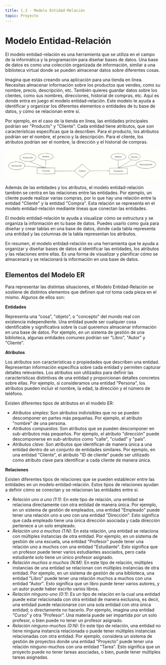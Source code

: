 ```yaml
---
title: 1.3 - Modelo Entidad-Relación
topic: Proyecto
---
```


# Modelo Entidad-Relación

El modelo entidad-relación es una herramienta que se utiliza en el campo de la informática y
la programación para diseñar bases de datos. Una base de datos es como una colección
organizada de información, similar a una biblioteca virtual donde se pueden almacenar
datos sobre diferentes cosas.

Imagina que estás creando una aplicación para una tienda en línea. Necesitas almacenar
información sobre los productos que vendes, como su nombre, precio, descripción, etc.
También quieres guardar datos sobre los clientes, como sus nombres, direcciones, historial
de compras, etc. Aquí es donde entra en juego el modelo entidad-relación. Este modelo te
ayuda a identificar y organizar los diferentes elementos o entidades de tu base de datos, y
cómo se relacionan entre sí.

Por ejemplo, en el caso de la tienda en línea, las entidades principales podrían ser
"Producto" y "Cliente". Cada entidad tiene atributos, que son características específicas que
la describen. Para el producto, los atributos podrían ser el nombre, el precio y la
descripción. Para el cliente, los atributos podrían ser el nombre, la dirección y el historial de
compras.

<img src="/static/blog/img/modeloER-ejemplo.png" alt="Modelo de tienda en línea" />

Además de las entidades y los atributos, el modelo entidad-relación también se centra en
las relaciones entre las entidades. Por ejemplo, un cliente puede realizar varias compras,
por lo que hay una relación entre la entidad "Cliente" y la entidad "Compra". Esta relación se
representa en el modelo entidad-relación mediante líneas que conectan las entidades.

El modelo entidad-relación te ayuda a visualizar cómo se estructura y se organiza la
información en tu base de datos. Puedes usarlo como guía para diseñar y crear tablas en
una base de datos, donde cada tabla representa una entidad y las columnas de la tabla
representan los atributos.

En resumen, el modelo entidad-relación es una herramienta que te ayuda a organizar y
diseñar bases de datos al identificar las entidades, los atributos y las relaciones entre ellas.
Es una forma de visualizar y planificar cómo se almacenará y se relacionará la información
en una base de datos.

## Elementos del Modelo ER

Para representar las distintas situaciones, el Modelo Entidad-Relación se sostiene de
distintos elementos que definen qué rol toma cada pieza en el mismo. Algunos de ellos son:

**Entidades**

Representa una “cosa”, "objeto", o "concepto" del mundo real con existencia independiente.
Una entidad puede ser cualquier cosa identificable y significativa sobre la cual queremos
almacenar información en una base de datos. Por ejemplo, en un sistema de gestión de una
biblioteca, algunas entidades comunes podrían ser "Libro", "Autor" y "Cliente".

**Atributos**

Los atributos son características o propiedades que describen una entidad. Representan
información específica sobre cada entidad y permiten capturar detalles relevantes.
Los atributos son utilizados para definir las características distintivas de una entidad y
proporcionan detalles concretos sobre ellas. Por ejemplo, si consideramos una entidad
"Persona", los atributos pueden incluir el nombre, la edad, la dirección y el número de
teléfono.

Existen diferentes tipos de atributos en el modelo ER:

- *Atributos simples*: Son atributos indivisibles que no se pueden descomponer en
partes más pequeñas. Por ejemplo, el atributo "nombre" de una persona.
- *Atributos compuestos*: Son atributos que se pueden descomponer en sub-atributos
más pequeños. Por ejemplo, el atributo "dirección" puede descomponerse en
sub-atributos como "calle", "ciudad" y "país".
- *Atributos clave*: Son atributos que identifican de manera única a una entidad dentro
de un conjunto de entidades similares. Por ejemplo, en una entidad "Cliente", el
atributo "ID de cliente" puede ser utilizado como atributo clave para identificar a cada
cliente de manera única.

**Relaciones**

Existen diferentes tipos de relaciones que se pueden establecer entre las entidades en un
modelo entidad-relación. Estos tipos de relaciones ayudan a definir cómo se conectan y se
relacionan las entidades entre sí.

- *Relación uno a uno (1:1)*: En este tipo de relación, una entidad se relaciona
directamente con otra entidad de manera única. Por ejemplo, en un sistema de
gestión de empleados, una entidad "Empleado" puede tener una relación uno a uno
con una entidad "Dirección". Esto significa que cada empleado tiene una única
dirección asociada y cada dirección pertenece a un solo empleado.
- *Relación uno a muchos (1:N)*: En esta relación, una entidad se relaciona con
múltiples instancias de otra entidad. Por ejemplo, en un sistema de gestión de una
escuela, una entidad "Profesor" puede tener una relación uno a muchos con una entidad "Estudiante". Esto significa que un profesor puede tener varios estudiantes
asociados, pero cada estudiante solo tiene un único profesor asignado.
- *Relación muchos a muchos (N:M)*: En este tipo de relación, múltiples instancias de
una entidad se relacionan con múltiples instancias de otra entidad. Por ejemplo, en
un sistema de gestión de una biblioteca, una entidad "Libro" puede tener una
relación muchos a muchos con una entidad "Autor". Esto significa que un libro puede
tener varios autores, y un autor puede haber escrito varios libros.
- *Relación ninguno-uno (0:1)*: Es un tipo de relación en la cual una entidad puede
estar relacionada con otra entidad de manera exclusiva, es decir, una entidad puede
relacionarse con una sola entidad con otra única entidad; o directamente no hacerlo.
Por ejemplo, imagina una entidad “Curso” y otra “Profesor”. Una materia puede ser
impartida por un solo profesor, o bien puede no tener un profesor asignado.
- *Relación ninguno-muchos (0:N)*: En este tipo de relación, una entidad no tiene
ninguna instancia relacionada o puede tener múltiples instancias relacionadas con
otra entidad. Por ejemplo, considera un sistema de gestión de proyectos donde una
entidad "Proyecto" puede tener una relación ninguno-muchos con una entidad
"Tarea". Esto significa que un proyecto puede no tener tareas asociadas, o bien,
puede tener múltiples tareas asignadas.